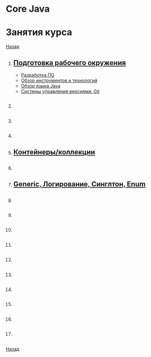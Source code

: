# Core Java

# Занятия курса

[Назад](./index.md)

1. ## [Подготовка рабочего окружения](java-base-lesson01.md#environment)
    * [Разработка ПО](java-base-lesson01.md#develop)
    * [Обзор инструментов и технологий](java-base-lesson01.md#tool)
    * [Обзор языка Java](java-base-lesson01.md#java)
    * [Системы управления версиями. Git](java-base-lesson01.md#git)
    
1. ## [](java-base-lesson02.md)
1. ## [](./java-base-lesson03.md)
1. ## [](./java-base-lesson04.md)
1. ## [Контейнеры/коллекции](./java-base-lesson05.md)
1. ## [](./java-base-lesson06.md)
1. ## [Generic, Логирование, Синглтон, Enum](java-base-lesson07.md)
1. ## [](./java-base-lesson08.md)
1. ## [](./java-base-lesson09.md)
1. ## [](./java-base-lesson10.md)
1. ## [](./java-base-lesson11.md)
1. ## [](./java-base-lesson12.md)
1. ## [](./java-base-lesson13.md)
1. ## [](./java-base-lesson14.md)
1. ## [](./java-base-lesson15.md)
1. ## [](./java-base-lesson16.md)
1. ## [](./java-base-lesson17.md)
	
[Назад](./index.md)
